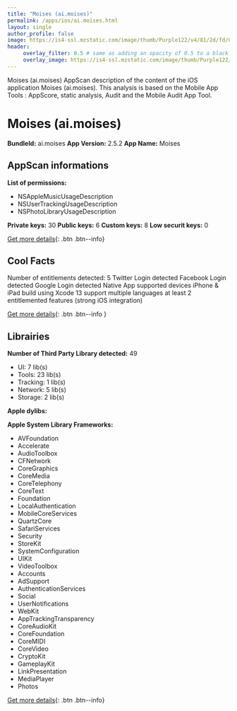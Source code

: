 ```yaml
---
title: "Moises (ai.moises)"
permalink: /apps/ios/ai.moises.html
layout: single
author_profile: false
image: https://is4-ssl.mzstatic.com/image/thumb/Purple122/v4/81/2d/fd/812dfdae-4b97-5cc3-37da-5a924d9d168e/AppIcon-1x_U007emarketing-0-10-0-85-220.png/512x512bb.jpg
header: 
     overlay_filter: 0.5 # same as adding an opacity of 0.5 to a black background
     overlay_image: https://is4-ssl.mzstatic.com/image/thumb/Purple122/v4/81/2d/fd/812dfdae-4b97-5cc3-37da-5a924d9d168e/AppIcon-1x_U007emarketing-0-10-0-85-220.png/512x512bb.jpg
---
```

Moises (ai.moises) AppScan description of the content of the iOS application Moises (ai.moises). This analysis is based on the Mobile App Tools : AppScore, static analysis, Audit and the Mobile Audit App Tool.

# Moises (ai.moises)

**BundleId:** ai.moises
**App Version:** 2.5.2
**App Name:** Moises


## AppScan informations 

**List of permissions:** 
- NSAppleMusicUsageDescription
- NSUserTrackingUsageDescription
- NSPhotoLibraryUsageDescription
  
  
**Private keys:** 30
**Public keys:** 6
**Custom keys:** 8
**Low securit keys:** 0
  
[Get more details](/pricing.html){: .btn .btn--info}

## Cool Facts

Number of entitlements detected: 5
Twitter Login detected
Facebook Login detected
Google Login detected
Native App
supported devices iPhone & iPad
build using Xcode 13
support multiple languages
at least 2 entitlemented features (strong iOS integration)
  
[Get more details](/pricing.html){: .btn .btn--info }

## Librairies 
**Number of Third Party Library detected:** 49
- UI: 7 lib(s)
- Tools: 23 lib(s)
- Tracking: 1 lib(s)
- Network: 5 lib(s)
- Storage: 2 lib(s)


**Apple dylibs:**


**Apple System Library Frameworks:**
- AVFoundation
- Accelerate
- AudioToolbox
- CFNetwork
- CoreGraphics
- CoreMedia
- CoreTelephony
- CoreText
- Foundation
- LocalAuthentication
- MobileCoreServices
- QuartzCore
- SafariServices
- Security
- StoreKit
- SystemConfiguration
- UIKit
- VideoToolbox
- Accounts
- AdSupport
- AuthenticationServices
- Social
- UserNotifications
- WebKit
- AppTrackingTransparency
- CoreAudioKit
- CoreFoundation
- CoreMIDI
- CoreVideo
- CryptoKit
- GameplayKit
- LinkPresentation
- MediaPlayer
- Photos


  
[Get more details](/pricing.html){: .btn .btn--info}

